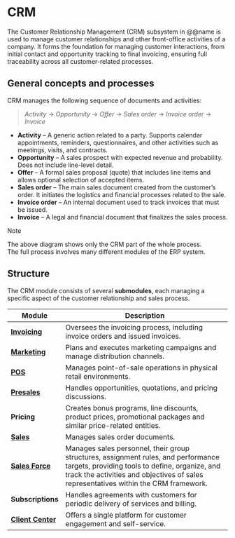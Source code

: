 ﻿# CRM

The Customer Relationship Management (CRM) subsystem in @@name is used to manage customer relationships and other front-office activities of a company. It forms the foundation for managing customer interactions, from initial contact and opportunity tracking to final invoicing, ensuring full traceability across all customer-related processes.

## General concepts and processes

CRM manages the following sequence of documents and activities:

> *Activity* → *Opportunity* → *Offer* → *Sales order* → *Invoice order* → *Invoice*

- **Activity** – A generic action related to a party. Supports calendar appointments, reminders, questionnaires, and other activities such as meetings, visits, and contracts.  
- **Opportunity** – A sales prospect with expected revenue and probability. Does not include line-level detail.  
- **Offer** – A formal sales proposal (quote) that includes line items and allows optional selection of accepted items.  
- **Sales order** – The main sales document created from the customer’s order. It initiates the logistics and financial processes related to the sale.
- **Invoice order** – An internal document used to track invoices that must be issued.  
- **Invoice** – A legal and financial document that finalizes the sales process.

> [!NOTE]
> 
> The above diagram shows only the CRM part of the whole process. <br>
> The full process involves many different modules of the ERP system.

## Structure

The CRM module consists of several **submodules**, each managing a specific aspect of the customer relationship and sales process.

| Module | Description |
|---------|-------------|
| **[Invoicing](https://docs.erp.net/tech/modules/crm/invoicing/index.html?q=crm%20Invoicing)** | Oversees the invoicing process, including invoice orders and issued invoices. | 
| **[Marketing](https://docs.erp.net/tech/modules/crm/marketing/index.html)** | Plans and executes marketing campaigns and manage distribution channels. |
| **[POS](https://docs.erp.net/tech/modules/crm/pos/index.html)** | Manages point-of-sale operations in physical retail environments. |
| **[Presales](https://docs.erp.net/tech/modules/crm/presales/index.html?q=crm)** | Handles opportunities, quotations, and pricing discussions. |
| **Pricing** | Creates bonus programs, line discounts, product prices, promotional packages and similar price-related entities.
| **[Sales](https://docs.erp.net/tech/modules/crm/sales/index.html?q=crm%20Sales)** | Manages sales order documents. |
| **[Sales Force](https://docs.erp.net/tech/modules/crm/sales-force/index.html)** | Manages sales personnel, their group structures, assignment rules, and performance targets, providing tools to define, organize, and track the activities and objectives of sales representatives within the CRM framework.
| **Subscriptions** | Handles agreements with customers for periodic delivery of services and billing.
| **[Client Center](https://docs.erp.net/tech/modules/crm/clientcenter/index.html)** | Offers a single platform for customer engagement and self-service. |
